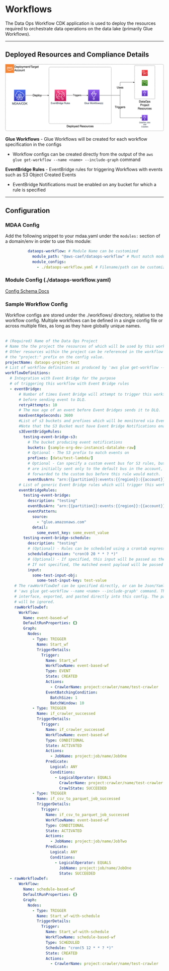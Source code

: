# Workflows

The Data Ops Workflow CDK application is used to deploy the resources required to orchestrate data operations on the data lake (primarily Glue Workflows).

***

## Deployed Resources and Compliance Details

![dataops-workflow](../../../constructs/L3/dataops/dataops-workflow-l3-construct/docs/dataops-workflow.png)

**Glue Workflows** - Glue Workflows will be created for each workflow specification in the configs
  
* Workflow configs can be created directly from the output of the `aws glue get-workflow --name <name> --include-graph` command

**EventBridge Rules** - EventBridge rules for triggering Workflows with events such as S3 Object Created Events

* EventBridge Notifications must be enabled on any bucket for which a rule is specified

***

## Configuration

### MDAA Config

Add the following snippet to your mdaa.yaml under the `modules:` section of a domain/env in order to use this module:

```yaml
          dataops-workflow: # Module Name can be customized
            module_path: "@aws-caef/dataops-workflow" # Must match module NPM package name
            module_configs:
              - ./dataops-workflow.yaml # Filename/path can be customized
```

### Module Config (./dataops-workflow.yaml)

[Config Schema Docs](SCHEMA.md)

### Sample Workflow Config

Workflow configs are stored under the ./workflows/ directory, relative to the workflow config. Multiple workflows can be defined in a single config file or across multiple files, as long as they have globally unique names.

```yaml

# (Required) Name of the Data Ops Project
# Name the the project the resources of which will be used by this workflow.
# Other resources within the project can be referenced in the workflow config using
# the "project:" prefix on the config value.
projectName: dataops-project-test
# List of workflow definitions as produced by 'aws glue get-workflow --name <name> --include-graph'
workflowDefinitions:
  # Integration with Event Bridge for the purpose
  # of triggering this workflow with Event Bridge rules
  - eventBridge:
      # Number of times Event Bridge will attempt to trigger this workflow
      # before sending event to DLQ.
      retryAttempts: 10
      # The max age of an event before Event Bridges sends it to DLQ.
      maxEventAgeSeconds: 3600
      #List of s3 buckets and prefixes which will be monitored via EventBridge in order to trigger this workflow
      #Note that the S3 Bucket must have Event Bridge Notifications enabled.
      s3EventBridgeRules:
        testing-event-bridge-s3:
          # The bucket producing event notifications
          buckets: [sample-org-dev-instance1-datalake-raw]
          # Optional - The S3 prefix to match events on
          prefixes: [data/test-lambda/]
          # Optional - Can specify a custom event bus for S3 rules, but note that S3 EventBridge notifications
          # are initially sent only to the default bus in the account, and would need to be
          # forwarded to the custom bus before this rule would match.
          eventBusArn: "arn:{{partition}}:events:{{region}}:{{account}}:event-bus/some-custom-name"
      # List of generic Event Bridge rules which will trigger this workflow
      eventBridgeRules:
        testing-event-bridge:
          description: "testing"
          eventBusArn: "arn:{{partition}}:events:{{region}}:{{account}}:event-bus/some-custom-name"
          eventPattern:
            source:
              - "glue.amazonaws.com"
            detail:
              some_event_key: some_event_value
        testing-event-bridge-schedule:
          description: "testing"
          # (Optional) - Rules can be scheduled using a crontab expression
          scheduleExpression: "cron(0 20 * * ? *)"
          # (Optional) - If specified, this input will be passed as the event payload to the function.
          # If not specified, the matched event payload will be passed as input.
          input:
            some-test-input-obj:
              some-test-input-key: test-value
    # The rawWorkflowDef can be specified directly, or can be Json/Yaml representation of the output of the
    # 'aws glue get-workflow --name <name> --include-graph' command. This allows workflows to be created in the Glue
    # interface, exported, and pasted directly into this config. The parts of the command output which are not required
    # will be ignored.
    rawWorkflowDef:
      Workflow:
        Name: event-based-wf
        DefaultRunProperties: {}
        Graph:
          Nodes:
            - Type: TRIGGER
              Name: Start_wf
              TriggerDetails:
                Trigger:
                  Name: Start_wf
                  WorkflowName: event-based-wf
                  Type: EVENT
                  State: CREATED
                  Actions:
                    - CrawlerName: project:crawler/name/test-crawler
                  EventBatchingCondition:
                    BatchSize: 1
                    BatchWindow: 10
            - Type: TRIGGER
              Name: if_crawler_successed
              TriggerDetails:
                Trigger:
                  Name: if_crawler_successed
                  WorkflowName: event-based-wf
                  Type: CONDITIONAL
                  State: ACTIVATED
                  Actions:
                    - JobName: project:job/name/JobOne
                  Predicate:
                    Logical: ANY
                    Conditions:
                      - LogicalOperator: EQUALS
                        CrawlerName: project:crawler/name/test-crawler
                        CrawlState: SUCCEEDED
            - Type: TRIGGER
              Name: if_csv_to_parquet_job_successed
              TriggerDetails:
                Trigger:
                  Name: if_csv_to_parquet_job_successed
                  WorkflowName: event-based-wf
                  Type: CONDITIONAL
                  State: ACTIVATED
                  Actions:
                    - JobName: project:job/name/JobTwo
                  Predicate:
                    Logical: ANY
                    Conditions:
                      - LogicalOperator: EQUALS
                        JobName: project:job/name/JobOne
                        State: SUCCEEDED
  - rawWorkflowDef:
      Workflow:
        Name: schedule-based-wf
        DefaultRunProperties: {}
        Graph:
          Nodes:
            - Type: TRIGGER
              Name: Start_wf-with-schedule
              TriggerDetails:
                Trigger:
                  Name: Start_wf-with-schedule
                  WorkflowName: schedule-based-wf
                  Type: SCHEDULED
                  Schedule: "cron(5 12 * * ? *)"
                  State: CREATED
                  Actions:
                    - CrawlerName: project:crawler/name/test-crawler

```
